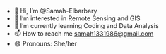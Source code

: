- 👋 Hi, I’m @Samah-Elbarbary
- 👀 I’m interested in Remote Sensing and GIS
- 🌱 I’m currently learning Coding and Data Analysis
- 📫 How to reach me samah1331986@gmail.com
- 😄 Pronouns: She/her

<!---
Samah-Elbarbary/Samah-Elbarbary is a ✨ special ✨ repository because its `README.md` (this file) appears on your GitHub profile.
You can click the Preview link to take a look at your changes.
--->
